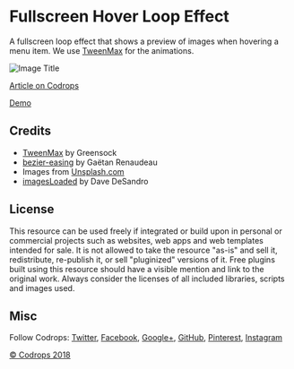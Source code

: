 # Fullscreen Hover Loop Effect

A fullscreen loop effect that shows a preview of images when hovering a menu item. We use [TweenMax](https://greensock.com/tweenmax) for the animations.

![Image Title](link)

[Article on Codrops](https://tympanus.net/codrops/?p=36172)

[Demo](http://tympanus.net/Development/FullscreenHoverLoop/)

## Credits

- [TweenMax](https://greensock.com/tweenmax) by Greensock
- [bezier-easing](https://github.com/gre/bezier-easing) by Gaëtan Renaudeau
- Images from [Unsplash.com](http://unsplash.com)
- [imagesLoaded](http://imagesloaded.desandro.com/) by Dave DeSandro

## License
This resource can be used freely if integrated or build upon in personal or commercial projects such as websites, web apps and web templates intended for sale. It is not allowed to take the resource "as-is" and sell it, redistribute, re-publish it, or sell "pluginized" versions of it. Free plugins built using this resource should have a visible mention and link to the original work. Always consider the licenses of all included libraries, scripts and images used.

## Misc

Follow Codrops: [Twitter](http://www.twitter.com/codrops), [Facebook](http://www.facebook.com/codrops), [Google+](https://plus.google.com/101095823814290637419), [GitHub](https://github.com/codrops), [Pinterest](http://www.pinterest.com/codrops/), [Instagram](https://www.instagram.com/codropsss/)


[© Codrops 2018](http://www.codrops.com)





